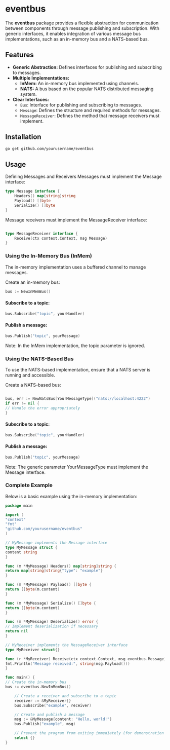 # eventbus

The **eventbus** package provides a flexible abstraction for communication between components through message publishing and subscription. With generic interfaces, it enables integration of various message bus implementations, such as an in-memory bus and a NATS-based bus.

## Features

- **Generic Abstraction:** Defines interfaces for publishing and subscribing to messages.
- **Multiple Implementations:**
    - **InMem:** An in-memory bus implemented using channels.
    - **NATS:** A bus based on the popular NATS distributed messaging system.
- **Clear Interfaces:**
    - `Bus`: Interface for publishing and subscribing to messages.
    - `Message`: Defines the structure and required methods for messages.
    - `MessageReceiver`: Defines the method that message receivers must implement.

## Installation

```bash
go get github.com/yourusername/eventbus
```

## Usage
Defining Messages and Receivers
Messages must implement the Message interface:

```go
type Message interface {
    Headers() map[string]string
    Payload() []byte
    Serialize() []byte
}
```

Message receivers must implement the MessageReceiver interface:

```go

type MessageReceiver interface {
    Receive(ctx context.Context, msg Message)
}
``` 

### Using the In-Memory Bus (InMem)
The in-memory implementation uses a buffered channel to manage messages.

Create an in-memory bus:

```go
bus := NewInMemBus()
```
#### Subscribe to a topic:

```go
bus.Subscribe("topic", yourHandler)
```

#### Publish a message:

```go
bus.Publish("topic", yourMessage)
```

Note: In the InMem implementation, the topic parameter is ignored.

### Using the NATS-Based Bus
To use the NATS-based implementation, ensure that a NATS server is running and accessible.

Create a NATS-based bus:

```go

bus, err := NewNatsBus[YourMessageType]("nats://localhost:4222")
if err != nil {
// Handle the error appropriately
}
```

#### Subscribe to a topic:

```go
bus.Subscribe("topic", yourHandler)
```

#### Publish a message:

```go
bus.Publish("topic", yourMessage)
```

Note: The generic parameter YourMessageType must implement the Message interface.

### Complete Example
Below is a basic example using the in-memory implementation:

```go
package main

import (
"context"
"fmt"
"github.com/yourusername/eventbus"
)

// MyMessage implements the Message interface
type MyMessage struct {
content string
}

func (m *MyMessage) Headers() map[string]string {
return map[string]string{"type": "example"}
}

func (m *MyMessage) Payload() []byte {
return []byte(m.content)
}

func (m *MyMessage) Serialize() []byte {
return []byte(m.content)
}

func (m *MyMessage) Deserialize() error {
// Implement deserialization if necessary
return nil
}

// MyReceiver implements the MessageReceiver interface
type MyReceiver struct{}

func (r *MyReceiver) Receive(ctx context.Context, msg eventbus.Message) {
fmt.Println("Message received:", string(msg.Payload()))
}

func main() {
// Create the in-memory bus
bus := eventbus.NewInMemBus()

    // Create a receiver and subscribe to a topic
    receiver := &MyReceiver{}
    bus.Subscribe("example", receiver)

    // Create and publish a message
    msg := &MyMessage{content: "Hello, world!"}
    bus.Publish("example", msg)

    // Prevent the program from exiting immediately (for demonstration purposes)
    select {}
}
```
